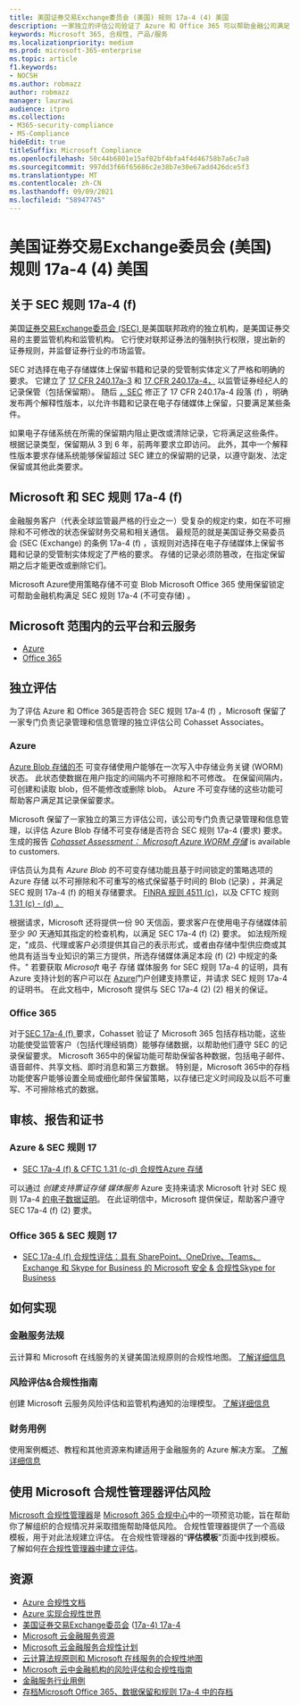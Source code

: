 ```yaml
---
title: 美国证券交易Exchange委员会 (美国) 规则 17a-4 (4) 美国
description: 一家独立的评估公司验证了 Azure 和 Office 365 可以帮助金融公司满足 SEC 规则 17a-4 () 保留和不可变存储要求。
keywords: Microsoft 365, 合规性, 产品/服务
ms.localizationpriority: medium
ms.prod: microsoft-365-enterprise
ms.topic: article
f1.keywords:
- NOCSH
ms.author: robmazz
author: robmazz
manager: laurawi
audience: itpro
ms.collection:
- M365-security-compliance
- MS-Compliance
hideEdit: true
titleSuffix: Microsoft Compliance
ms.openlocfilehash: 50c44b6801e15af02bf4bfa4f4d46758b7a6c7a8
ms.sourcegitcommit: 997dd3f66f65686c2e38b7e30e67add426dce5f3
ms.translationtype: MT
ms.contentlocale: zh-CN
ms.lasthandoff: 09/09/2021
ms.locfileid: "58947745"
---
```

# <a name="securities-and-exchange-commission-sec-rule-17a-4f-united-states"></a>美国证券交易Exchange委员会 (美国) 规则 17a-4 (4) 美国

## <a name="about-sec-rule-17a-4f"></a>关于 SEC 规则 17a-4 (f) 

美国[证券交易Exchange委员会 (SEC) ](https://www.sec.gov/)是美国联邦政府的独立机构，是美国证券交易的主要监管机构和监管机构。 它行使对联邦证券法的强制执行权限，提出新的证券规则，并监督证券行业的市场监管。

SEC 对选择在电子存储媒体上保留书籍和记录的受管制实体定义了严格和明确的要求。 它建立了 [17 CFR 240.17a-3](https://www.govinfo.gov/app/details/CFR-2012-title17-vol3/CFR-2012-title17-vol3-sec240-17a-3) 和 [17 CFR 240.17a-4，](https://www.ecfr.gov/cgi-bin/text-idx?mc=true&node=pt17.4.240&rgn=div5#se17.4.240_117a_64) 以监管证券经纪人的记录保管（包括保留期）。 随后 [，SEC](https://www.sec.gov/rules/interp/34-47806.htm) 修正了 17 CFR 240.17a-4 段落 (f) ，明确发布两个解释性版本，以允许书籍和记录在电子存储媒体上保留，只要满足某些条件。

如果电子存储系统在所需的保留期内阻止更改或清除记录，它将满足这些条件。 根据记录类型，保留期从 3 到 6 年，前两年要求立即访问。 此外，其中一个解释性版本要求存储系统能够保留超过 SEC 建立的保留期的记录，以遵守副发、法定保留或其他此类要求。

## <a name="microsoft-and-sec-rule-17a-4f"></a>Microsoft 和 SEC 规则 17a-4 (f) 

金融服务客户（代表全球监管最严格的行业之一）受复杂的规定约束，如在不可擦除和不可修改的状态保留财务交易和相关通信。 最规范的就是美国证券交易委员会 (SEC (Exchange) 的条例 17a-4 (f) ，该规则对选择在电子存储媒体上保留书籍和记录的受管制实体规定了严格的要求。 存储的记录必须防篡改，在指定保留期之后才能更改或删除它们。

Microsoft Azure使用策略存储不可变 Blob Microsoft Office 365 使用保留锁定可帮助金融机构满足 SEC 规则 17a-4 (不可变存储) 。

## <a name="microsoft-in-scope-cloud-platforms--services"></a>Microsoft 范围内的云平台和云服务

- [Azure](https://gallery.technet.microsoft.com/Overview-of-Azure-c1be3942)
- [Office 365](https://aka.ms/Office365ComplianceOfferings)

## <a name="independent-assessments"></a>独立评估

为了评估 Azure 和 Office 365是否符合 SEC 规则 17a-4 (f) ，Microsoft 保留了一家专门负责记录管理和信息管理的独立评估公司 Cohasset Associates。

### <a name="azure"></a>Azure

[Azure Blob 存储的不](/azure/storage/blobs/storage-blob-immutable-storage) 可变存储使用户能够在一次写入中存储业务关键 (WORM) 状态。 此状态使数据在用户指定的间隔内不可擦除和不可修改。 在保留间隔内，可创建和读取 blob，但不能修改或删除 blob。 Azure 不可变存储的这些功能可帮助客户满足其记录保留要求。

Microsoft 保留了一家独立的第三方评估公司，该公司专门负责记录管理和信息管理，以评估 Azure Blob 存储不可变存储是否符合 SEC 规则 17a-4 (要求) 要求。 生成的报告 *[Cohasset Assessment： Microsoft Azure WORM 存储](https://azure.microsoft.com/resources/azure-immutable-storage-assessment-for-sec-17a-4f-by-cohasset/)* is available to customers.

评估员认为具有 *Azure Blob* 的不可变存储功能且基于时间锁定的策略选项的 Azure 存储 以不可擦除和不可重写的格式保留基于时间的 Blob (记录) ，并满足 SEC 规则 17a-4 (f) 的相关存储要求。 [FINRA 规则 4511 (c)](offering-FINRA-4511.md)，以及 CFTC 规则 [1.31 (c) - (d) 。](offering-cftc-1-31-us.md)

根据请求，Microsoft 还将提供一份 90 天信函，要求客户在使用电子存储媒体前至少 *90* 天通知其指定的检查机构，以满足 SEC 17a-4 (f)  (2) 要求。 如法规所规定，"成员、代理或客户必须提供其自己的表示形式，或者由存储中型供应商或其他具有适当专业知识的第三方提供，所选存储媒体满足本段 (f)  (2) 中规定的条件。" 若要获取 *Microsoft* 电子 存储 媒体服务 for SEC 规则 17a-4 的证明，具有 Azure [](https://azure.microsoft.com/support/create-ticket/)支持计划的客户可以在 [Azure](https://azure.microsoft.com/support/plans/)门户创建支持票证，并请求 SEC 规则 17a-4 的证明书。 在此文档中，Microsoft 提供与 SEC 17a-4 (2)  (2) 相关的保证。

### <a name="office-365"></a>Office 365

对于[SEC 17a-4 (f) ](/microsoft-365/compliance/retention-regulatory-requirements#sec-17a-4f-finra-4511c-and-cftc-131c-d)要求，Cohasset 验证了 Microsoft 365 包括存档功能，这些功能使受监管客户（包括代理经销商）能够存储数据，以帮助他们遵守 SEC 的记录保留要求。 Microsoft 365中的保留功能可帮助保留各种数据，包括电子邮件、语音邮件、共享文档、即时消息和第三方数据。 特别是，Microsoft 365中的存档功能使客户能够设置全局或细化邮件保留策略，以存储已定义时间段及以后不可重写、不可擦除格式的数据。

## <a name="audits-reports-and-certificates"></a>审核、报告和证书

### <a name="azure--sec-rule-17"></a>Azure & SEC 规则 17

- [SEC 17a-4 (f) & CFTC 1.31 (c-d) 合规性Azure 存储](https://azure.microsoft.com/resources/azure-immutable-storage-assessment-for-sec-17a-4f-by-cohasset/)

可以通过 *创建支持票证存储 媒体服务* Azure 支持来请求 Microsoft 针对 SEC 规则 17a-4 [的电子数据](https://azure.microsoft.com/support/create-ticket/)[证明](https://azure.microsoft.com/support/plans/)。 在此证明信中，Microsoft 提供保证，帮助客户遵守 SEC 17a-4 (f)  (2) 要求。

### <a name="office-365--sec-rule-17"></a>Office 365 & SEC 规则 17

- [SEC 17a-4 (f) 合规性评估：具有 SharePoint、OneDrive、Teams、Exchange 和 Skype for Business 的 Microsoft 安全 & 合规性Skype for Business](https://servicetrust.microsoft.com/ViewPage/TrustDocumentsV3?command=Download&downloadType=Document&downloadId=2dc92867-5f83-49d8-ad04-9e7295c9e40e&tab=7f51cb60-3d6c-11e9-b2af-7bb9f5d2d913&docTab=7f51cb60-3d6c-11e9-b2af-7bb9f5d2d913_FAQ_and_White_Papers)

## <a name="how-to-implement"></a>如何实现

### <a name="financial-services-regulation"></a>金融服务法规

云计算和 Microsoft 在线服务的关键美国法规原则的合规性地图。 [了解详细信息](https://servicetrust.microsoft.com/ViewPage/TrustDocuments?command=Download&downloadType=Document&downloadId=5b483567-00b0-4d86-96ae-ee887dadb61c&docTab=6d000410-c9e9-11e7-9a91-892aae8839ad_Compliance_Guides)

### <a name="risk-assessment--compliance-guide"></a>风险评估&合规性指南

创建 Microsoft 云服务风险评估和监管机构通知的治理模型。 [了解详细信息](https://servicetrust.microsoft.com/ViewPage/TrustDocuments?command=Download&downloadType=Document&downloadId=edee9b14-3661-4a16-ba83-c35caf672bd7&docTab=6d000410-c9e9-11e7-9a91-892aae8839ad_FAQ_and_White_Papers)

### <a name="financial-use-cases"></a>财务用例

使用案例概述、教程和其他资源来构建适用于金融服务的 Azure 解决方案。 [了解详细信息](/azure/industry/financial/)

## <a name="use-microsoft-compliance-manager-to-assess-your-risk"></a>使用 Microsoft 合规性管理器评估风险

[Microsoft 合规性管理器](/microsoft-365/compliance/compliance-manager)是 [Microsoft 365 合规中心](/microsoft-365/compliance/microsoft-365-compliance-center)中的一项预览功能，旨在帮助你了解组织的合规情况并采取措施帮助降低风险。 合规性管理器提供了一个高级模板，用于对此法规建立评估。 在合规性管理器的“**评估模板**”页面中找到模板。 了解如何[在合规性管理器中建立评估](/microsoft-365/compliance/compliance-manager-assessments)。

## <a name="resources"></a>资源

- [ Azure 合规性文档](/azure/compliance/)
- [ Azure 实现合规性世界](https://azure.microsoft.com/resources/azure-enables-a-world-of-compliance/)
- [美国证券交易Exchange委员会](https://www.sec.gov/) ([17a-4) 17a-4](https://www.sec.gov/rules/final/34-38245.txt)
- [Microsoft 云金融服务资源](https://servicetrust.microsoft.com/viewpage/financialservicesoverview)
- [Microsoft 云金融服务合规性计划](https://aka.ms/FSCP-Print)
- [云计算法规原则和 Microsoft 在线服务的合规性地图](https://servicetrust.microsoft.com/ViewPage/TrustDocuments?command=Download&downloadType=Document&downloadId=5b483567-00b0-4d86-96ae-ee887dadb61c&docTab=6d000410-c9e9-11e7-9a91-892aae8839ad_Compliance_Guides)
- [Microsoft 云中金融机构的风险评估和合规性指南](https://azure.microsoft.com/resources/risk-assessment-and-compliance-guide-for-financial-institutions-in-the-microsoft-cloud-/)
- [金融服务行业用例](/azure/industry/financial/)
- [存档Microsoft Office 365、数据保留和规则 17a-4 中的存档](https://www.microsoft.com/microsoft-365/blog/2015/11/10/office-365-exchange-online-archiving-now-meets-sec-rule-17a-4-requirements/)
